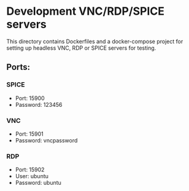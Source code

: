 # Development VNC/RDP/SPICE servers

This directory contains Dockerfiles and a docker-compose project for setting up headless
VNC, RDP or SPICE servers for testing.

## Ports:

### SPICE

- Port: 15900
- Password: 123456

### VNC

- Port: 15901
- Password: vncpassword

### RDP

- Port: 15902
- User: ubuntu
- Password: ubuntu
